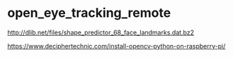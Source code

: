 # open_eye_tracking_remote



http://dlib.net/files/shape_predictor_68_face_landmarks.dat.bz2

https://www.deciphertechnic.com/install-opencv-python-on-raspberry-pi/
